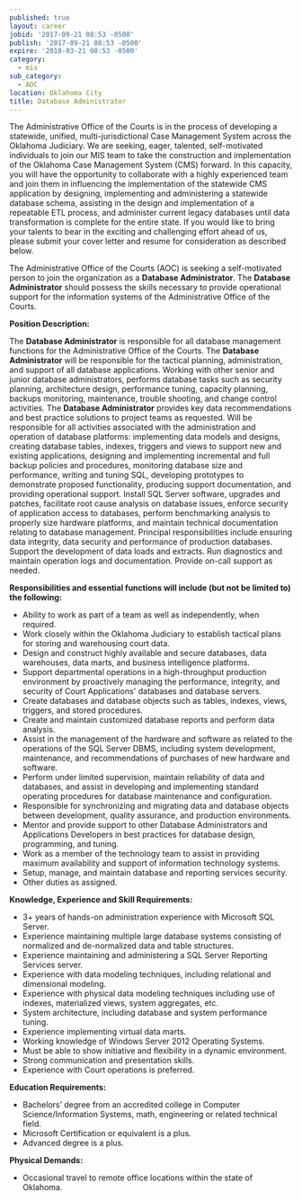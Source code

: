 ```yaml
---
published: true
layout: career
jobid: '2017-09-21 08:53 -0500'
publish: '2017-09-21 08:53 -0500'
expire: '2018-03-21 08:53 -0500'
category:
  - mis
sub_category:
  - AOC
location: Oklahoma City
title: Database Administrator
---
```

The Administrative Office of the Courts is in the process of developing a statewide, unified, multi-jurisdictional Case Management System across the Oklahoma Judiciary.  We are seeking, eager, talented, self-motivated individuals to join our MIS team to take the construction and implementation of the Oklahoma Case Management System (CMS) forward.  In this capacity, you will have the opportunity to collaborate with a highly experienced team and join them in influencing the implementation of the statewide CMS application by designing, implementing and administering a statewide database schema, assisting in the design and implementation of a repeatable ETL process, and administer current legacy databases until data transformation is complete for the entire state.   If you would like to bring your talents to bear in the exciting and challenging effort ahead of us, please submit your cover letter and resume for consideration as described below.

The Administrative Office of the Courts (AOC) is seeking a self-motivated person to join the organization as a **Database Administrator**.  The **Database Administrator** should possess the skills necessary to provide operational support for the information systems of the Administrative Office of the Courts.

 
**Position Description:**

The **Database Administrator** is responsible for all database management functions for the Administrative Office of the Courts. The **Database Administrator** will be responsible for the tactical planning, administration, and support of all database applications. Working with other senior and junior database administrators, performs database tasks such as security planning, architecture design, performance tuning, capacity planning, backups monitoring, maintenance, trouble shooting, and change control activities. The **Database Administrator** provides key data recommendations and best practice solutions to project teams as requested. Will be responsible for all activities associated with the administration and operation of database platforms: implementing data models and designs, creating database tables, indexes, triggers and views to support new and existing applications, designing and implementing incremental and full backup policies and procedures, monitoring database size and performance, writing and tuning SQL, developing prototypes to demonstrate proposed functionality, producing support documentation, and providing operational support.  Install SQL Server software, upgrades and patches, facilitate root cause analysis on database issues, enforce security of application access to databases, perform benchmarking analysis to properly size hardware platforms, and maintain technical documentation relating to database management. Principal responsibilities include ensuring data integrity, data security and performance of production databases. Support the development of data loads and extracts. Run diagnostics and maintain operation logs and documentation. Provide on-call support as needed.


**Responsibilities and essential functions will include (but not be limited to) the following:**

- Ability to work as part of a team as well as independently, when required.
- Work closely within the Oklahoma Judiciary to establish tactical plans for storing and warehousing court data.
- Design and construct highly available and secure databases, data warehouses, data marts, and business intelligence platforms.
- Support departmental operations in a high-throughput production environment by proactively managing the performance, integrity, and security of Court Applications' databases and database servers. 
- Create databases and database objects such as tables, indexes, views, triggers, and stored procedures.
- Create and maintain customized database reports and perform data analysis. 
- Assist in the management of the hardware and software as related to the operations of the SQL Server DBMS, including system development, maintenance, and recommendations of purchases of new hardware and software.
- Perform under limited supervision, maintain reliability of data and databases, and assist in developing and implementing standard operating procedures for database maintenance and configuration.
- Responsible for synchronizing and migrating data and database objects between development, quality assurance, and production environments. 
- Mentor and provide support to other Database Administrators and Applications Developers in best practices for database design, programming, and tuning. 
- Work as a member of the technology team to assist in providing maximum availability and support of information technology systems. 
- Setup, manage, and maintain database and reporting services security.
- Other duties as assigned.


**Knowledge, Experience and Skill Requirements:**

- 3+ years of hands-on administration experience with Microsoft SQL Server.
- Experience maintaining multiple large database systems consisting of normalized and de-normalized data and table structures.
- Experience maintaining and administering a SQL Server Reporting Services server.
- Experience with data modeling techniques, including relational and dimensional modeling.
- Experience with physical data modeling techniques including use of indexes, materialized views, system aggregates, etc.
- System architecture, including database and system performance tuning.
- Experience implementing virtual data marts.
- Working knowledge of Windows Server 2012 Operating Systems.
- Must be able to show initiative and flexibility in a dynamic environment. 
- Strong communication and presentation skills.
- Experience with Court operations is preferred.


**Education Requirements:**

- Bachelors’ degree from an accredited college in Computer Science/Information Systems, math, engineering or related technical field.
- Microsoft Certification or equivalent is a plus.
- Advanced degree is a plus.


**Physical Demands:**

- Occasional travel to remote office locations within the state of Oklahoma.

